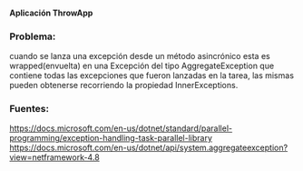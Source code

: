 #### Aplicación ThrowApp

### Problema:
cuando se lanza una excepción desde un método asincrónico esta es wrapped(envuelta) en una Excepción del tipo AggregateException
que contiene todas las excepciones que fueron lanzadas en la tarea, las mismas pueden obtenerse recorriendo la propiedad InnerExceptions.

### Fuentes:
https://docs.microsoft.com/en-us/dotnet/standard/parallel-programming/exception-handling-task-parallel-library
https://docs.microsoft.com/en-us/dotnet/api/system.aggregateexception?view=netframework-4.8
